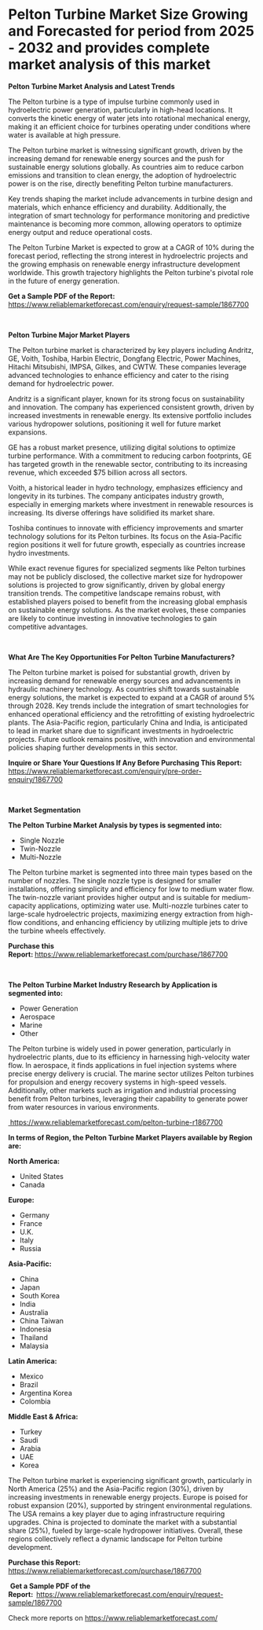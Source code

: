 <p><h1>Pelton Turbine Market Size Growing and Forecasted for period from 2025 - 2032 and provides complete market analysis of this market</h1></p><p><strong>Pelton Turbine Market Analysis and Latest Trends</strong></p>
<p><p>The Pelton turbine is a type of impulse turbine commonly used in hydroelectric power generation, particularly in high-head locations. It converts the kinetic energy of water jets into rotational mechanical energy, making it an efficient choice for turbines operating under conditions where water is available at high pressure. </p><p>The Pelton turbine market is witnessing significant growth, driven by the increasing demand for renewable energy sources and the push for sustainable energy solutions globally. As countries aim to reduce carbon emissions and transition to clean energy, the adoption of hydroelectric power is on the rise, directly benefiting Pelton turbine manufacturers. </p><p>Key trends shaping the market include advancements in turbine design and materials, which enhance efficiency and durability. Additionally, the integration of smart technology for performance monitoring and predictive maintenance is becoming more common, allowing operators to optimize energy output and reduce operational costs. </p><p>The Pelton Turbine Market is expected to grow at a CAGR of 10% during the forecast period, reflecting the strong interest in hydroelectric projects and the growing emphasis on renewable energy infrastructure development worldwide. This growth trajectory highlights the Pelton turbine's pivotal role in the future of energy generation.</p></p>
<p><strong>Get a Sample PDF of the Report:&nbsp;</strong> <a href="https://www.reliablemarketforecast.com/enquiry/request-sample/1867700?utm_campaign=2618&utm_medium=2&utm_source=Github&utm_content=ia&utm_term=19022025&utm_id=pelton-turbine">https://www.reliablemarketforecast.com/enquiry/request-sample/1867700</a></p>
<p>&nbsp;</p>
<p><strong>Pelton Turbine Major Market Players</strong></p>
<p><p>The Pelton turbine market is characterized by key players including Andritz, GE, Voith, Toshiba, Harbin Electric, Dongfang Electric, Power Machines, Hitachi Mitsubishi, IMPSA, Gilkes, and CWTW. These companies leverage advanced technologies to enhance efficiency and cater to the rising demand for hydroelectric power.</p><p>Andritz is a significant player, known for its strong focus on sustainability and innovation. The company has experienced consistent growth, driven by increased investments in renewable energy. Its extensive portfolio includes various hydropower solutions, positioning it well for future market expansions.</p><p>GE has a robust market presence, utilizing digital solutions to optimize turbine performance. With a commitment to reducing carbon footprints, GE has targeted growth in the renewable sector, contributing to its increasing revenue, which exceeded $75 billion across all sectors.</p><p>Voith, a historical leader in hydro technology, emphasizes efficiency and longevity in its turbines. The company anticipates industry growth, especially in emerging markets where investment in renewable resources is increasing. Its diverse offerings have solidified its market share.</p><p>Toshiba continues to innovate with efficiency improvements and smarter technology solutions for its Pelton turbines. Its focus on the Asia-Pacific region positions it well for future growth, especially as countries increase hydro investments.</p><p>While exact revenue figures for specialized segments like Pelton turbines may not be publicly disclosed, the collective market size for hydropower solutions is projected to grow significantly, driven by global energy transition trends. The competitive landscape remains robust, with established players poised to benefit from the increasing global emphasis on sustainable energy solutions. As the market evolves, these companies are likely to continue investing in innovative technologies to gain competitive advantages.</p></p>
<p>&nbsp;</p>
<p><strong>What Are The Key Opportunities For Pelton Turbine Manufacturers?</strong></p>
<p><p>The Pelton turbine market is poised for substantial growth, driven by increasing demand for renewable energy sources and advancements in hydraulic machinery technology. As countries shift towards sustainable energy solutions, the market is expected to expand at a CAGR of around 5% through 2028. Key trends include the integration of smart technologies for enhanced operational efficiency and the retrofitting of existing hydroelectric plants. The Asia-Pacific region, particularly China and India, is anticipated to lead in market share due to significant investments in hydroelectric projects. Future outlook remains positive, with innovation and environmental policies shaping further developments in this sector.</p></p>
<p><strong>Inquire or Share Your Questions If Any Before Purchasing This Report:</strong> <a href="https://www.reliablemarketforecast.com/enquiry/pre-order-enquiry/1867700?utm_campaign=2618&utm_medium=2&utm_source=Github&utm_content=ia&utm_term=19022025&utm_id=pelton-turbine">https://www.reliablemarketforecast.com/enquiry/pre-order-enquiry/1867700</a></p>
<p>&nbsp;</p>
<p><strong>Market Segmentation</strong></p>
<p><strong>The Pelton Turbine Market Analysis by types is segmented into:</strong></p>
<p><ul><li>Single Nozzle</li><li>Twin-Nozzle</li><li>Multi-Nozzle</li></ul></p>
<p><p>The Pelton turbine market is segmented into three main types based on the number of nozzles. The single nozzle type is designed for smaller installations, offering simplicity and efficiency for low to medium water flow. The twin-nozzle variant provides higher output and is suitable for medium-capacity applications, optimizing water use. Multi-nozzle turbines cater to large-scale hydroelectric projects, maximizing energy extraction from high-flow conditions, and enhancing efficiency by utilizing multiple jets to drive the turbine wheels effectively.</p></p>
<p><strong>Purchase this Report:&nbsp;</strong><a href="https://www.reliablemarketforecast.com/purchase/1867700?utm_campaign=2618&utm_medium=2&utm_source=Github&utm_content=ia&utm_term=19022025&utm_id=pelton-turbine">https://www.reliablemarketforecast.com/purchase/1867700</a></p>
<p>&nbsp;</p>
<p><strong>The Pelton Turbine Market Industry Research by Application is segmented into:</strong></p>
<p><ul><li>Power Generation</li><li>Aerospace</li><li>Marine</li><li>Other</li></ul></p>
<p><p>The Pelton turbine is widely used in power generation, particularly in hydroelectric plants, due to its efficiency in harnessing high-velocity water flow. In aerospace, it finds applications in fuel injection systems where precise energy delivery is crucial. The marine sector utilizes Pelton turbines for propulsion and energy recovery systems in high-speed vessels. Additionally, other markets such as irrigation and industrial processing benefit from Pelton turbines, leveraging their capability to generate power from water resources in various environments.</p></p>
<p><a href="https://www.reliablemarketforecast.com/pelton-turbine-r1867700?utm_campaign=2618&utm_medium=2&utm_source=Github&utm_content=ia&utm_term=19022025&utm_id=pelton-turbine">&nbsp;https://www.reliablemarketforecast.com/pelton-turbine-r1867700</a></p>
<p><strong>In terms of Region, the Pelton Turbine Market Players available by Region are:</strong></p>
<p>
    <p> <strong> North America: </strong>
        <ul>
            <li>United States</li>
            <li>Canada</li>
        </ul>
        </p> 
    <p> <strong> Europe: </strong>
        <ul>
            <li>Germany</li>
            <li>France</li>
            <li>U.K.</li>
            <li>Italy</li>
            <li>Russia</li>
        </ul>
        </p> 
    <p> <strong> Asia-Pacific: </strong>
        <ul>
            <li>China</li>
            <li>Japan</li>
            <li>South Korea</li>
            <li>India</li>
            <li>Australia</li>
            <li>China Taiwan</li>
            <li>Indonesia</li>
            <li>Thailand</li>
            <li>Malaysia</li>
        </ul>
        </p> 
    <p> <strong> Latin America: </strong>
        <ul>
            <li>Mexico</li>
            <li>Brazil</li>
            <li>Argentina Korea</li>
            <li>Colombia</li>
        </ul>
        </p> 
    <p> <strong> Middle East & Africa: </strong>
        <ul>
            <li>Turkey</li>
            <li>Saudi</li>
            <li>Arabia</li>
            <li>UAE</li>
            <li>Korea</li>
        </ul>
    </p>
    </p>
<p><p>The Pelton turbine market is experiencing significant growth, particularly in North America (25%) and the Asia-Pacific region (30%), driven by increasing investments in renewable energy projects. Europe is poised for robust expansion (20%), supported by stringent environmental regulations. The USA remains a key player due to aging infrastructure requiring upgrades. China is projected to dominate the market with a substantial share (25%), fueled by large-scale hydropower initiatives. Overall, these regions collectively reflect a dynamic landscape for Pelton turbine development.</p></p>
<p><strong>Purchase this Report: </strong><a href="https://www.reliablemarketforecast.com/purchase/1867700?utm_campaign=2618&utm_medium=2&utm_source=Github&utm_content=ia&utm_term=19022025&utm_id=pelton-turbine">https://www.reliablemarketforecast.com/purchase/1867700</a></p>
<p>&nbsp;<strong>Get a Sample PDF of the Report:&nbsp;&nbsp;</strong><a href="https://www.reliablemarketforecast.com/enquiry/request-sample/1867700?utm_campaign=2618&utm_medium=2&utm_source=Github&utm_content=ia&utm_term=19022025&utm_id=pelton-turbine">https://www.reliablemarketforecast.com/enquiry/request-sample/1867700</a></p>
<p><strong></strong></p>
<p>Check more reports on <a href="https://www.reliablemarketforecast.com/?utm_campaign=2618&utm_medium=2&utm_source=Github&utm_content=ia&utm_term=19022025&utm_id=pelton-turbine">https://www.reliablemarketforecast.com/</a></p>